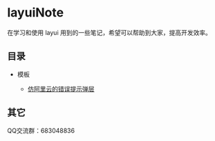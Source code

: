 # layuiNote
在学习和使用 layui 用到的一些笔记，希望可以帮助到大家，提高开发效率。



## 目录

- 模板

  - [仿阿里云的错误提示弹层](store/layer_error_hint.md)

  



## 其它

QQ交流群：683048836

